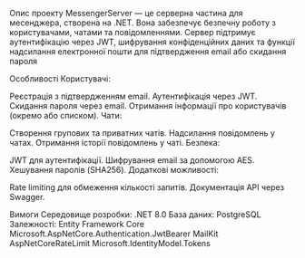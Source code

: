 Опис проекту
MessengerServer — це серверна частина для месенджера, створена на .NET. 
Вона забезпечує безпечну роботу з користувачами, чатами та повідомленнями. 
Сервер підтримує аутентифікацію через JWT, шифрування конфіденційних даних та 
функції надсилання електронної пошти для підтвердження email або скидання пароля

Особливості
Користувачі:

Реєстрація з підтвердженням email.
Аутентифікація через JWT.
Скидання пароля через email.
Отримання інформації про користувачів (окремо або списком).
Чати:

Створення групових та приватних чатів.
Надсилання повідомлень у чатах.
Отримання історії повідомлень у чаті.
Безпека:

JWT для аутентифікації.
Шифрування email за допомогою AES.
Хешування паролів (SHA256).
Додаткові можливості:

Rate limiting для обмеження кількості запитів.
Документація API через Swagger.

Вимоги
Середовище розробки: .NET 8.0
База даних: PostgreSQL
Залежності:
Entity Framework Core
Microsoft.AspNetCore.Authentication.JwtBearer
MailKit
AspNetCoreRateLimit
Microsoft.IdentityModel.Tokens
